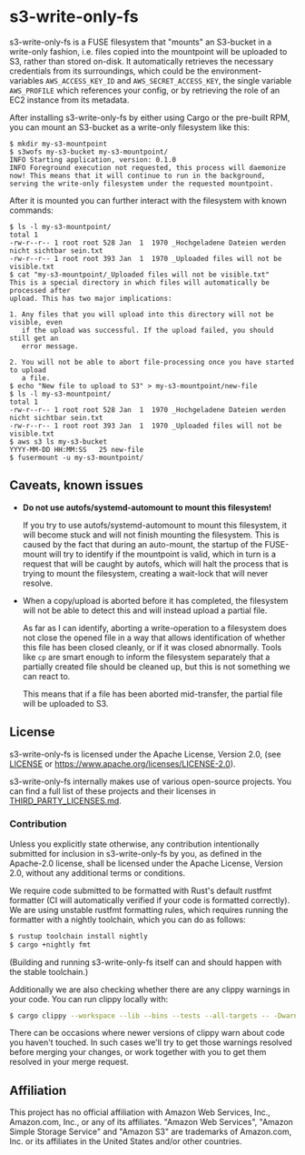# s3-write-only-fs

s3-write-only-fs is a FUSE filesystem that "mounts" an S3-bucket in a write-only fashion, i.e. files copied into the mountpoint will be uploaded to S3, rather than stored on-disk.
It automatically retrieves the necessary credentials from its surroundings, which could be the environment-variables `AWS_ACCESS_KEY_ID` and `AWS_SECRET_ACCESS_KEY`, the single variable `AWS_PROFILE` which references your config, or by retrieving the role of an EC2 instance from its metadata.

After installing s3-write-only-fs by either using Cargo or the pre-built RPM, you can mount an S3-bucket as a write-only filesystem like this:

```console
$ mkdir my-s3-mountpoint
$ s3wofs my-s3-bucket my-s3-mountpoint/
INFO Starting application, version: 0.1.0
INFO Foreground execution not requested, this process will daemonize now! This means that it will continue to run in the background, serving the write-only filesystem under the requested mountpoint.
```

After it is mounted you can further interact with the filesystem with known commands:

```console
$ ls -l my-s3-mountpoint/
total 1
-rw-r--r-- 1 root root 528 Jan  1  1970 _Hochgeladene Dateien werden nicht sichtbar sein.txt
-rw-r--r-- 1 root root 393 Jan  1  1970 _Uploaded files will not be visible.txt
$ cat "my-s3-mountpoint/_Uploaded files will not be visible.txt"
This is a special directory in which files will automatically be processed after
upload. This has two major implications:

1. Any files that you will upload into this directory will not be visible, even
   if the upload was successful. If the upload failed, you should still get an
   error message.

2. You will not be able to abort file-processing once you have started to upload
   a file.
$ echo "New file to upload to S3" > my-s3-mountpoint/new-file
$ ls -l my-s3-mountpoint/
total 1
-rw-r--r-- 1 root root 528 Jan  1  1970 _Hochgeladene Dateien werden nicht sichtbar sein.txt
-rw-r--r-- 1 root root 393 Jan  1  1970 _Uploaded files will not be visible.txt
$ aws s3 ls my-s3-bucket
YYYY-MM-DD HH:MM:SS   25 new-file
$ fusermount -u my-s3-mountpoint/
```

## Caveats, known issues

* **Do not use autofs/systemd-automount to mount this filesystem!**

    If you try to use autofs/systemd-automount to mount this filesystem, it will become stuck and will not finish mounting the filesystem.
    This is caused by the fact that during an auto-mount, the startup of the FUSE-mount will try to identify if the mountpoint is valid, which in turn is a request that will be caught by autofs, which will halt the process that is trying to mount the filesystem, creating a wait-lock that will never resolve.

* When a copy/upload is aborted before it has completed, the filesystem will not be able to detect this and will instead upload a partial file.

    As far as I can identify, aborting a write-operation to a filesystem does not close the opened file in a way that allows identification of whether this file has been closed cleanly, or if it was closed abnormally.
    Tools like `cp` are smart enough to inform the filesystem separately that a partially created file should be cleaned up, but this is not something we can react to.
    
    This means that if a file has been aborted mid-transfer, the partial file will be uploaded to S3.

## License

s3-write-only-fs is licensed under the Apache License, Version 2.0, (see [LICENSE](LICENSE) or <https://www.apache.org/licenses/LICENSE-2.0>).

s3-write-only-fs internally makes use of various open-source projects.
You can find a full list of these projects and their licenses in [THIRD_PARTY_LICENSES.md](THIRD_PARTY_LICENSES.md).

### Contribution

Unless you explicitly state otherwise, any contribution intentionally submitted for inclusion in s3-write-only-fs by you, as defined in the Apache-2.0 license, shall be licensed under the Apache License, Version 2.0, without any additional terms or conditions.

We require code submitted to be formatted with Rust's default rustfmt formatter (CI will automatically verified if your code is formatted correctly).
We are using unstable rustfmt formatting rules, which requires running the formatter with a nightly toolchain, which you can do as follows:

```sh
$ rustup toolchain install nightly
$ cargo +nightly fmt
```

(Building and running s3-write-only-fs itself can and should happen with the stable toolchain.)

Additionally we are also checking whether there are any clippy warnings in your code.
You can run clippy locally with:

```sh
$ cargo clippy --workspace --lib --bins --tests --all-targets -- -Dwarnings
```

There can be occasions where newer versions of clippy warn about code you haven't touched.
In such cases we'll try to get those warnings resolved before merging your changes, or work together with you to get them resolved in your merge request.

## Affiliation

This project has no official affiliation with Amazon Web Services, Inc., Amazon.com, Inc., or any of its affiliates.
"Amazon Web Services", "Amazon Simple Storage Service" and "Amazon S3" are trademarks of Amazon.com, Inc. or its affiliates in the United States and/or other countries.
